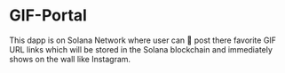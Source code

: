 # GIF-Portal
This dapp is on Solana Network where user can 🥫 post there favorite GIF URL links which will be stored in the Solana blockchain and immediately shows on the wall like Instagram.
